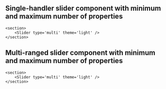 ## Single-handler slider component with minimum and maximum number of properties

```
<section>
    <Slider type='multi' theme='light' />
</section>
```

## Multi-ranged slider component with minimum and maximum number of properties

```
<section>
    <Slider type='multi' theme='light' />
</section>
```
